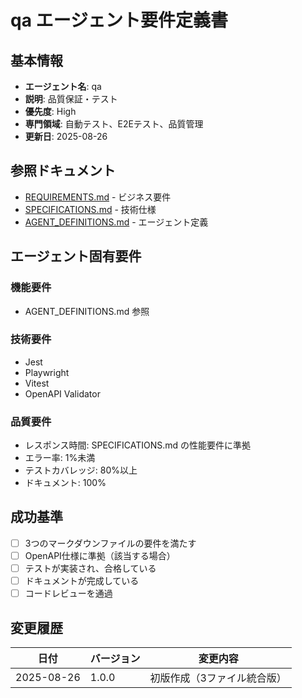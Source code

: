 # qa エージェント要件定義書

## 基本情報
- **エージェント名**: qa
- **説明**: 品質保証・テスト
- **優先度**: High
- **専門領域**: 自動テスト、E2Eテスト、品質管理
- **更新日**: 2025-08-26

## 参照ドキュメント
- [REQUIREMENTS.md](../../../REQUIREMENTS.md) - ビジネス要件
- [SPECIFICATIONS.md](../../../SPECIFICATIONS.md) - 技術仕様
- [AGENT_DEFINITIONS.md](../../../AGENT_DEFINITIONS.md) - エージェント定義

## エージェント固有要件

### 機能要件
- AGENT_DEFINITIONS.md 参照

### 技術要件
- Jest
- Playwright
- Vitest
- OpenAPI Validator

### 品質要件
- レスポンス時間: SPECIFICATIONS.md の性能要件に準拠
- エラー率: 1%未満
- テストカバレッジ: 80%以上
- ドキュメント: 100%

## 成功基準
- [ ] 3つのマークダウンファイルの要件を満たす
- [ ] OpenAPI仕様に準拠（該当する場合）
- [ ] テストが実装され、合格している
- [ ] ドキュメントが完成している
- [ ] コードレビューを通過

## 変更履歴
| 日付 | バージョン | 変更内容 |
|------|-----------|----------|
| 2025-08-26 | 1.0.0 | 初版作成（3ファイル統合版） |
